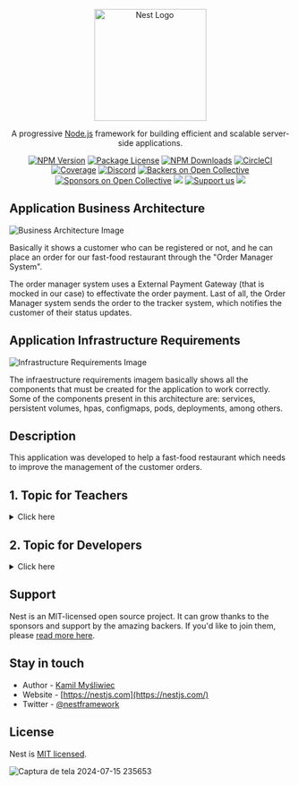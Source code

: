 <p align="center">
  <a href="http://nestjs.com/" target="blank"><img src="https://nestjs.com/img/logo-small.svg" width="200" alt="Nest Logo" /></a>
</p>

[circleci-image]: https://img.shields.io/circleci/build/github/nestjs/nest/master?token=abc123def456
[circleci-url]: https://circleci.com/gh/nestjs/nest

  <p align="center">A progressive <a href="http://nodejs.org" target="_blank">Node.js</a> framework for building efficient and scalable server-side applications.</p>
    <p align="center">
<a href="https://www.npmjs.com/~nestjscore" target="_blank"><img src="https://img.shields.io/npm/v/@nestjs/core.svg" alt="NPM Version" /></a>
<a href="https://www.npmjs.com/~nestjscore" target="_blank"><img src="https://img.shields.io/npm/l/@nestjs/core.svg" alt="Package License" /></a>
<a href="https://www.npmjs.com/~nestjscore" target="_blank"><img src="https://img.shields.io/npm/dm/@nestjs/common.svg" alt="NPM Downloads" /></a>
<a href="https://circleci.com/gh/nestjs/nest" target="_blank"><img src="https://img.shields.io/circleci/build/github/nestjs/nest/master" alt="CircleCI" /></a>
<a href="https://coveralls.io/github/nestjs/nest?branch=master" target="_blank"><img src="https://coveralls.io/repos/github/nestjs/nest/badge.svg?branch=master#9" alt="Coverage" /></a>
<a href="https://discord.gg/G7Qnnhy" target="_blank"><img src="https://img.shields.io/badge/discord-online-brightgreen.svg" alt="Discord"/></a>
<a href="https://opencollective.com/nest#backer" target="_blank"><img src="https://opencollective.com/nest/backers/badge.svg" alt="Backers on Open Collective" /></a>
<a href="https://opencollective.com/nest#sponsor" target="_blank"><img src="https://opencollective.com/nest/sponsors/badge.svg" alt="Sponsors on Open Collective" /></a>
  <a href="https://paypal.me/kamilmysliwiec" target="_blank"><img src="https://img.shields.io/badge/Donate-PayPal-ff3f59.svg"/></a>
    <a href="https://opencollective.com/nest#sponsor"  target="_blank"><img src="https://img.shields.io/badge/Support%20us-Open%20Collective-41B883.svg" alt="Support us"></a>
  <a href="https://twitter.com/nestframework" target="_blank"><img src="https://img.shields.io/twitter/follow/nestframework.svg?style=social&label=Follow"></a>
</p>
  <!--[![Backers on Open Collective](https://opencollective.com/nest/backers/badge.svg)](https://opencollective.com/nest#backer)
  [![Sponsors on Open Collective](https://opencollective.com/nest/sponsors/badge.svg)](https://opencollective.com/nest#sponsor)-->

## Application Business Architecture
![Business Architecture Image](https://iili.io/JW25agj.png "Order Manager Business Architecture")

Basically it shows a customer who can be registered or not, and he can place an order for our fast-food restaurant through the "Order Manager System". 

The order manager system uses a External Payment Gateway (that is mocked in our case) to effectivate the order payment. Last of all, the Order Manager system sends the order to the tracker system, which notifies the customer of their status updates.


## Application Infrastructure Requirements
![Infrastructure Requirements Image](https://iili.io/JW27e6u.png "Order Manager Infrastructure Requirements")

The infraestructure requirements imagem basically shows all the components that must be created for the application to work correctly. Some of the components present in this architecture are: services, persistent volumes, hpas, configmaps, pods, deployments, among others.


## Description

This application was developed to help a fast-food restaurant which needs to improve the management of the customer orders.


## 1. Topic for Teachers
<details>
  <summary>Click here</summary>

## Running the dockerized application
```bash
# runs application container and mongoose database container
$ docker-compose up -d

# depending on your docker compose version, you should run instead
$ docker compose up -d
```

Now the application should be accessible by the following URL: http://localhost:3000

The Application Swagger should be accessible by the following URL: http://localhost:3000/api#/
</details>


## 2. Topic for Developers
<details>
  <summary>Click here</summary>

## Installation

```bash
$ npm install
```

## Running the app

```bash
# development
$ npm run start

# watch mode
$ npm run start:dev

# production mode/
$ npm run start:prod
```

Now the application should be accessible by the following URL: http://localhost:3000

The Application Swagger should be accessible by the following URL: http://localhost:3000/api#/

## Test

```bash
# unit tests
$ npm run test

# e2e tests
$ npm run test:e2e

# test coverage
$ npm run test:cov
```
</details>

## Support

Nest is an MIT-licensed open source project. It can grow thanks to the sponsors and support by the amazing backers. If you'd like to join them, please [read more here](https://docs.nestjs.com/support).

## Stay in touch

- Author - [Kamil Myśliwiec](https://kamilmysliwiec.com)
- Website - [https://nestjs.com](https://nestjs.com/)
- Twitter - [@nestframework](https://twitter.com/nestframework)

## License

Nest is [MIT licensed](LICENSE).

![Captura de tela 2024-07-15 235653](https://github.com/user-attachments/assets/deac2d17-8c7d-43f5-b685-ea0d5395e096)


